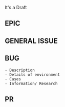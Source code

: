 It's a Draft

## EPIC




## GENERAL ISSUE

## BUG
    - Description 
    - Details of environment
    - Cases 
    - Information/ Research

## PR


